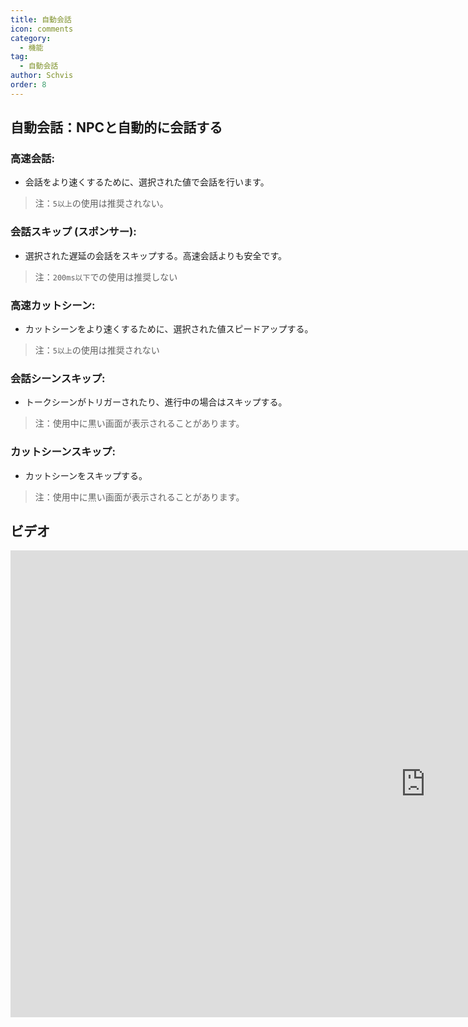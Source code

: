 ```yaml
---
title: 自動会話
icon: comments
category:
  - 機能
tag:
  - 自動会話
author: Schvis
order: 8
---
```


## 自動会話：NPCと自動的に会話する
### 高速会話:
- 会話をより速くするために、選択された値で会話を行います。
> 注：`5以上`の使用は推奨されない。 
### 会話スキップ (スポンサー): 
- 選択された遅延の会話をスキップする。高速会話よりも安全です。
> 注：`200ms以下`での使用は推奨しない
### 高速カットシーン:
- カットシーンをより速くするために、選択された値スピードアップする。
> 注：`5以上`の使用は推奨されない 
### 会話シーンスキップ:
- トークシーンがトリガーされたり、進行中の場合はスキップする。
> 注：使用中に黒い画面が表示されることがあります。
### カットシーンスキップ:
- カットシーンをスキップする。
> 注：使用中に黒い画面が表示されることがあります。

## ビデオ

<div class="iframe-container"><iframe width="1328" height="747" src="https://www.youtube.com/embed/IS0BvLLO1xc?list=PL5eI1Tb64p56g27qfYk7VuFTz4FK6YrKa" title="Korepi - AutoTalk" frameborder="0" allow="accelerometer; autoplay; clipboard-write; encrypted-media; gyroscope; picture-in-picture; web-share" referrerpolicy="strict-origin-when-cross-origin" allowfullscreen></iframe></div>

